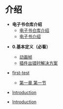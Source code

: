 <!--
 * @Author: your name
 * @Date: 2021-08-08 19:22:32
 * @LastEditTime: 2021-08-08 20:11:26
 * @LastEditors: Please set LastEditors
 * @Description: In User Settings Edit
 * @FilePath: \gitbook_books\SUMMARY.md
-->

# 介绍

* **电子书仓库介绍**
  * [电子书仓库介绍](README.md)
  * [电子书介绍](介绍/电子书介绍.md)
<!-- * [电子书介绍]() -->

* **0.基本定义（必看）**
  * [动画帧](0.基本定义（必看）/动画帧.md)
  * [插件出错时解决方案](0.基本定义（必看）/插件出错时解决方案.md)
  <!-- * [插件出错时解决方案]() -->
  
* [first-test](README.md)
  * [第一章 第一节](chapter-1/section-1.md)
* [Introduction](README.md)
* [Introduction](README.md)

